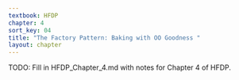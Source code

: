 ```yaml
---
textbook: HFDP
chapter: 4
sort_key: 04
title: "The Factory Pattern: Baking with OO Goodness "
layout: chapter
---
```



TODO: Fill in HFDP_Chapter_4.md with notes for Chapter 4 of HFDP.

